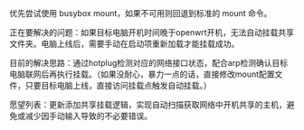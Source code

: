 优先尝试使用 busybox mount，如果不可用则回退到标准的 mount 命令。

正在要解决的问题：如果目标电脑开机时间晚于openwrt开机，无法自动挂载共享文件夹。电脑上线后，需要手动在启动项重新加载才能挂载成功。

目前的解决思路：通过hotplug检测对应的网络接口状态，配合arp检测确认目标电脑联网后再执行挂载。（如果没耐心，暴力一点的话，直接修改mount配置文件，只要目标电脑上线，直接访问挂载点触发自动挂载。）

愿望列表：更新添加共享挂载逻辑，实现自动扫描获取网络中开机共享的主机，避免或减少因手动输入导致的不必要错误。
